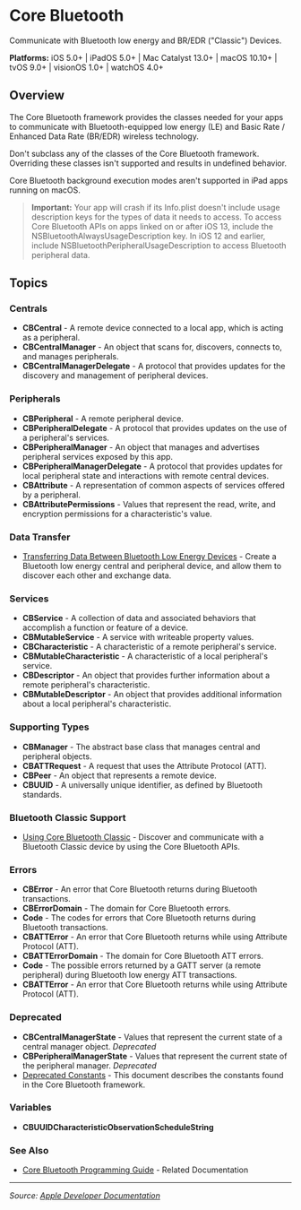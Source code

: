 # Core Bluetooth

Communicate with Bluetooth low energy and BR/EDR ("Classic") Devices.

**Platforms:** iOS 5.0+ | iPadOS 5.0+ | Mac Catalyst 13.0+ | macOS 10.10+ | tvOS 9.0+ | visionOS 1.0+ | watchOS 4.0+

## Overview

The Core Bluetooth framework provides the classes needed for your apps to communicate with Bluetooth-equipped low energy (LE) and Basic Rate / Enhanced Data Rate (BR/EDR) wireless technology.

Don't subclass any of the classes of the Core Bluetooth framework. Overriding these classes isn't supported and results in undefined behavior.

Core Bluetooth background execution modes aren't supported in iPad apps running on macOS.

> **Important:** Your app will crash if its Info.plist doesn't include usage description keys for the types of data it needs to access. To access Core Bluetooth APIs on apps linked on or after iOS 13, include the NSBluetoothAlwaysUsageDescription key. In iOS 12 and earlier, include NSBluetoothPeripheralUsageDescription to access Bluetooth peripheral data.

## Topics

### Centrals
- **CBCentral** - A remote device connected to a local app, which is acting as a peripheral.
- **CBCentralManager** - An object that scans for, discovers, connects to, and manages peripherals.
- **CBCentralManagerDelegate** - A protocol that provides updates for the discovery and management of peripheral devices.

### Peripherals
- **CBPeripheral** - A remote peripheral device.
- **CBPeripheralDelegate** - A protocol that provides updates on the use of a peripheral's services.
- **CBPeripheralManager** - An object that manages and advertises peripheral services exposed by this app.
- **CBPeripheralManagerDelegate** - A protocol that provides updates for local peripheral state and interactions with remote central devices.
- **CBAttribute** - A representation of common aspects of services offered by a peripheral.
- **CBAttributePermissions** - Values that represent the read, write, and encryption permissions for a characteristic's value.

### Data Transfer
- [Transferring Data Between Bluetooth Low Energy Devices](https://developer.apple.com/documentation/corebluetooth/transferring_data_between_bluetooth_low_energy_devices) - Create a Bluetooth low energy central and peripheral device, and allow them to discover each other and exchange data.

### Services
- **CBService** - A collection of data and associated behaviors that accomplish a function or feature of a device.
- **CBMutableService** - A service with writeable property values.
- **CBCharacteristic** - A characteristic of a remote peripheral's service.
- **CBMutableCharacteristic** - A characteristic of a local peripheral's service.
- **CBDescriptor** - An object that provides further information about a remote peripheral's characteristic.
- **CBMutableDescriptor** - An object that provides additional information about a local peripheral's characteristic.

### Supporting Types
- **CBManager** - The abstract base class that manages central and peripheral objects.
- **CBATTRequest** - A request that uses the Attribute Protocol (ATT).
- **CBPeer** - An object that represents a remote device.
- **CBUUID** - A universally unique identifier, as defined by Bluetooth standards.

### Bluetooth Classic Support
- [Using Core Bluetooth Classic](https://developer.apple.com/documentation/corebluetooth/using_core_bluetooth_classic) - Discover and communicate with a Bluetooth Classic device by using the Core Bluetooth APIs.

### Errors
- **CBError** - An error that Core Bluetooth returns during Bluetooth transactions.
- **CBErrorDomain** - The domain for Core Bluetooth errors.
- **Code** - The codes for errors that Core Bluetooth returns during Bluetooth transactions.
- **CBATTError** - An error that Core Bluetooth returns while using Attribute Protocol (ATT).
- **CBATTErrorDomain** - The domain for Core Bluetooth ATT errors.
- **Code** - The possible errors returned by a GATT server (a remote peripheral) during Bluetooth low energy ATT transactions.
- **CBATTError** - An error that Core Bluetooth returns while using Attribute Protocol (ATT).

### Deprecated
- **CBCentralManagerState** - Values that represent the current state of a central manager object. *Deprecated*
- **CBPeripheralManagerState** - Values that represent the current state of the peripheral manager. *Deprecated*
- [Deprecated Constants](https://developer.apple.com/documentation/corebluetooth/deprecated_constants) - This document describes the constants found in the Core Bluetooth framework.

### Variables
- **CBUUIDCharacteristicObservationScheduleString**

### See Also
- [Core Bluetooth Programming Guide](https://developer.apple.com/library/archive/documentation/NetworkingInternetWeb/Conceptual/CoreBluetooth_concepts/AboutCoreBluetooth/Introduction.html) - Related Documentation

---

*Source: [Apple Developer Documentation](https://developer.apple.com/documentation/CoreBluetooth)*